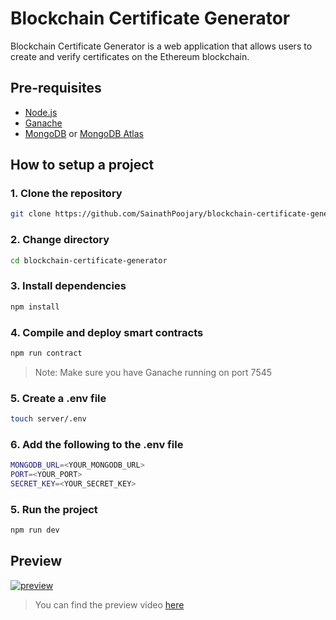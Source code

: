 # Blockchain Certificate Generator

Blockchain Certificate Generator is a web application that allows users to create and verify certificates on the Ethereum blockchain.

## Pre-requisites

- [Node.js](https://nodejs.org/en/download/)
- [Ganache](https://www.trufflesuite.com/ganache)
- [MongoDB](https://www.mongodb.com/try/download/community) or [MongoDB Atlas](https://www.mongodb.com/cloud/atlas/register)

## How to setup a project

### 1. Clone the repository

```bash
git clone https://github.com/SainathPoojary/blockchain-certificate-generator.git
```

### 2. Change directory

```bash
cd blockchain-certificate-generator
```

### 3. Install dependencies

```bash
npm install
```

### 4. Compile and deploy smart contracts

```bash
npm run contract
```

> Note: Make sure you have Ganache running on port 7545

### 5. Create a .env file

```bash
touch server/.env
```

### 6. Add the following to the .env file

```bash
MONGODB_URL=<YOUR_MONGODB_URL>
PORT=<YOUR_PORT>
SECRET_KEY=<YOUR_SECRET_KEY>
```

### 5. Run the project

```bash
npm run dev
```

## Preview

[![preview](https://github.com/SainathPoojary/blockchain-certificate-generator/assets/53347682/0e8ab7bf-ecd6-4c29-841d-0fa5afa10d9f)](https://youtu.be/i7EffvY1pNs)

> You can find the preview video [here](https://youtu.be/i7EffvY1pNs)

